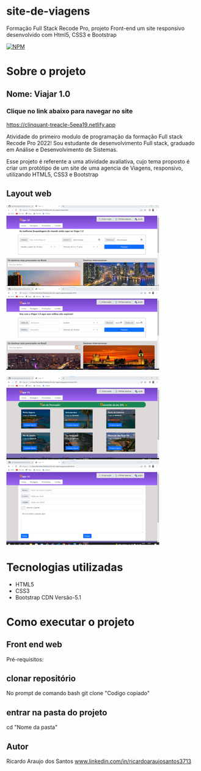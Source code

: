 # site-de-viagens
Formação Full Stack Recode Pro, projeto Front-end um site responsivo desenvolvido com Html5, CSS3 e Bootstrap

[![NPM](https://img.shields.io/npm/l/react)](https://github.com/ricardoaraujosantos/site-de-viagens/blob/main/LICENSE)

# Sobre o projeto

## Nome: Viajar 1.0

### Clique no link abaixo para navegar no site

https://clinquant-treacle-5eea19.netlify.app


Atividade do primeiro modulo de programação da formação Full stack Recode Pro 2022!
Sou estudante de desenvolvimento Full stack, graduado em Análise e Desenvolvimento de Sistemas.

Esse projeto é referente a uma atividade avaliativa, cujo tema proposto é criar um protótipo de um site de uma agencia de Viagens, responsivo, utilizando HTML5, CSS3 e Bootstrap 

## Layout web
![Pagina inicial](https://github.com/ricardoaraujosantos/site-de-viagens/blob/main/images/capas-github/page1.png) ![pagina passagens](https://github.com/ricardoaraujosantos/site-de-viagens/blob/main/images/capas-github/page2.png)

![Pagina de promoções](https://github.com/ricardoaraujosantos/site-de-viagens/blob/main/images/capas-github/page3.png) ![Pagina de formularios](https://github.com/ricardoaraujosantos/site-de-viagens/blob/main/images/capas-github/page4.png)

# Tecnologias utilizadas
- HTML5 
- CSS3
- Bootstrap CDN Versão-5.1

# Como executar o projeto

## Front end web
Pré-requisitos:


## clonar repositório
No prompt de comando bash
git clone "Codigo copiado"

## entrar na pasta do projeto 
cd "Nome da pasta"


## Autor
Ricardo Araujo dos Santos
www.linkedin.com/in/ricardoaraujosantos3713
